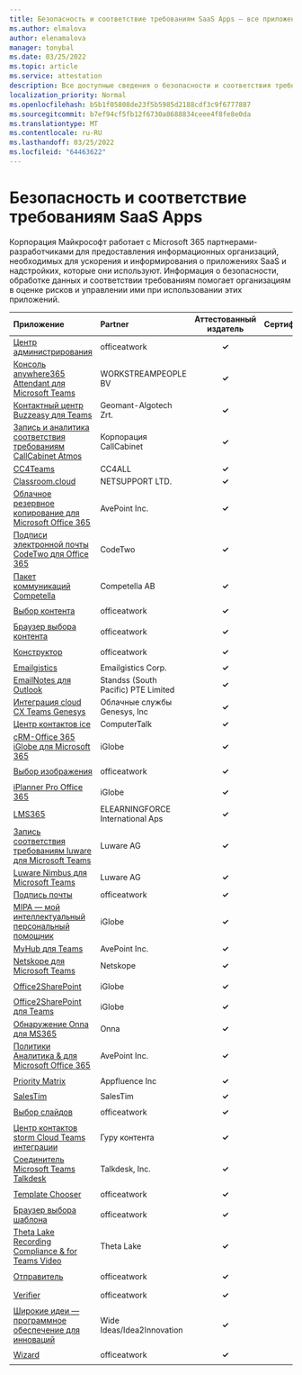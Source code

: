 ```yaml
---
title: Безопасность и соответствие требованиям SaaS Apps — все приложения
ms.author: elmalova
author: elenamalova
manager: tonybal
ms.date: 03/25/2022
ms.topic: article
ms.service: attestation
description: Все доступные сведения о безопасности и соответствия требованиям для всех приложений SaaS.
localization_priority: Normal
ms.openlocfilehash: b5b1f05808de23f5b5985d2188cdf3c9f6777887
ms.sourcegitcommit: b7ef94cf5fb12f6730a8688834ceee4f8fe8e0da
ms.translationtype: MT
ms.contentlocale: ru-RU
ms.lasthandoff: 03/25/2022
ms.locfileid: "64463622"
---
```

# <a name="saas-apps-security-and-compliance"></a>Безопасность и соответствие требованиям SaaS Apps

Корпорация Майкрософт работает с Microsoft 365 партнерами-разработчиками для предоставления информационных организаций, необходимых для ускорения и информирования о приложениях SaaS и надстройких, которые они используют. Информация о безопасности, обработке данных и соответствии требованиям помогает организациям в оценке рисков и управлении ими при использовании этих приложений.

| **Приложение** | **Partner** | **Аттестованный издатель** | **Сертифицировано** |
|:--------|:------------|:----------------------:|:-------------:|
| [Центр администрирования](./officeatwork-admin-center.md) | officeatwork | **✓** | <img alt="Certified application badge" src="../media/certified-badge.png" height="25" width="25" /> |
| [Консоль anywhere365 Attendant для Microsoft Teams](./workstreampeople-bv-anywhere365-attendant-console-for-microsoft-teams.md) | WORKSTREAMPEOPLE BV | **✓** |  |
| [Контактный центр Buzzeasy для Teams](./geomant-algotech-zrt-buzzeasy-contact-center-for-teams.md) | Geomant-Algotech Zrt. | **✓** |  |
| [Запись и аналитика соответствия требованиям CallCabinet Atmos](./callcabinet-corporation-atmos-compliance-recording-and-analytics.md) | Корпорация CallCabinet | **✓** |  |
| [CC4Teams](./cc4all-cc4teams.md) | CC4ALL | **✓** |  |
| [Classroom.cloud](./netsupport-ltd-classroomcloud.md) | NETSUPPORT LTD. | **✓** |  |
| [Облачное резервное копирование для Microsoft Office 365](./avepoint-inc-cloud-backup-for-microsoft-office-365.md) | AvePoint Inc. | **✓** | <img alt="Certified application badge" src="../media/certified-badge.png" height="25" width="25" /> |
| [Подписи электронной почты CodeTwo для Office 365](./codetwo-email-signatures-for-office-365.md) | CodeTwo | **✓** |  |
| [Пакет коммуникаций Competella](./competella-ab-communication-suite.md) | Competella AB | **✓** |  |
| [Выбор контента](./officeatwork-content-chooser.md) | officeatwork | **✓** | <img alt="Certified application badge" src="../media/certified-badge.png" height="25" width="25" /> |
| [Браузер выбора контента](./officeatwork-content-chooser-browser.md) | officeatwork | **✓** | <img alt="Certified application badge" src="../media/certified-badge.png" height="25" width="25" /> |
| [Конструктор](./officeatwork-designer.md) | officeatwork | **✓** | <img alt="Certified application badge" src="../media/certified-badge.png" height="25" width="25" /> |
| [Emailgistics](./emailgistics-corp.md) | Emailgistics Corp. | **✓** |  |
| [EmailNotes для Outlook](./standss-south-pacific-pte-limited-emailnotes-for-outlook.md) | Standss (South Pacific) PTE Limited | **✓** |  |
| [Интеграция cloud CX Teams Genesys](./genesys-cloud-services-inc-cx-teams-integration.md) | Облачные службы Genesys, Inc | **✓** |  |
| [Центр контактов ice](./computertalk-ice-contact-center.md) | ComputerTalk | **✓** |  |
| [cRM-Office 365 iGlobe для Microsoft 365](./iglobe-crm-office-365-for-microsoft.md) | iGlobe | **✓** | <img alt="Certified application badge" src="../media/certified-badge.png" height="25" width="25" /> |
| [Выбор изображения](./officeatwork-image-chooser.md) | officeatwork | **✓** | <img alt="Certified application badge" src="../media/certified-badge.png" height="25" width="25" /> |
| [iPlanner Pro Office 365](./iglobe-iplanner-pro-office-365.md) | iGlobe | **✓** | <img alt="Certified application badge" src="../media/certified-badge.png" height="25" width="25" /> |
| [LMS365](./elearningforce-international-aps-lms365.md) | ELEARNINGFORCE International Aps | **✓** | <img alt="Certified application badge" src="../media/certified-badge.png" height="25" width="25" /> |
| [Запись соответствия требованиям luware для Microsoft Teams](./luware-ag-compliance-recording-for-microsoft-teams.md) | Luware AG | **✓** |  |
| [Luware Nimbus для Microsoft Teams](./luware-ag-nimbus-for-microsoft-teams.md) | Luware AG | **✓** |  |
| [Подпись почты](./officeatwork-mail-signature.md) | officeatwork | **✓** |  |
| [MIPA — мой интеллектуальный персональный помощник](./iglobe-mipa-my-intelligent-personal-assistant.md) | iGlobe | **✓** | <img alt="Certified application badge" src="../media/certified-badge.png" height="25" width="25" /> |
| [MyHub для Teams](./avepoint-inc-myhub-for-teams.md) | AvePoint Inc. | **✓** |  |
| [Netskope для Microsoft Teams](./netskope-for-microsoft-teams.md) | Netskope | **✓** |  |
| [Office2SharePoint](./iglobe-office2sharepoint.md) | iGlobe | **✓** | <img alt="Certified application badge" src="../media/certified-badge.png" height="25" width="25" /> |
| [Office2SharePoint для Teams](./iglobe-office2sharepoint-for-teams.md) | iGlobe | **✓** | <img alt="Certified application badge" src="../media/certified-badge.png" height="25" width="25" /> |
| [Обнаружение Onna для MS365](./onna-discovery-for-ms365.md) | Onna | **✓** |  |
| [Политики Аналитика &amp; для Microsoft Office 365](./avepoint-inc-policiesinsights-for-microsoft-office-365.md) | AvePoint Inc. | **✓** | <img alt="Certified application badge" src="../media/certified-badge.png" height="25" width="25" /> |
| [Priority Matrix](./appfluence-inc-priority-matrix.md) | Appfluence Inc | **✓** | <img alt="Certified application badge" src="../media/certified-badge.png" height="25" width="25" /> |
| [SalesTim](./salestim.md) | SalesTim | **✓** |  |
| [Выбор слайдов](./officeatwork-slide-chooser.md) | officeatwork | **✓** | <img alt="Certified application badge" src="../media/certified-badge.png" height="25" width="25" /> |
| [Центр контактов storm Cloud Teams интеграции](./content-guru-storm-cloud-contact-center-teams-integration.md) | Гуру контента | **✓** |  |
| [Соединитель Microsoft Teams Talkdesk](./talkdesk-inc-microsoft-teams-connector.md) | Talkdesk, Inc. | **✓** |  |
| [Template Chooser](./officeatwork-template-chooser.md) | officeatwork | **✓** | <img alt="Certified application badge" src="../media/certified-badge.png" height="25" width="25" /> |
| [Браузер выбора шаблона](./officeatwork-template-chooser-browser.md) | officeatwork | **✓** | <img alt="Certified application badge" src="../media/certified-badge.png" height="25" width="25" /> |
| [Theta Lake Recording Compliance &amp; for Teams Video](./theta-lake-recordingcompliance-for-teams-video.md) | Theta Lake | **✓** |  |
| [Отправитель](./officeatwork-uploader.md) | officeatwork | **✓** | <img alt="Certified application badge" src="../media/certified-badge.png" height="25" width="25" /> |
| [Verifier](./officeatwork-verifier.md) | officeatwork | **✓** | <img alt="Certified application badge" src="../media/certified-badge.png" height="25" width="25" /> |
| [Широкие идеи — программное обеспечение для инноваций](./wide-ideasidea2innovation-ideas-innovation-software.md) | Wide Ideas/Idea2Innovation | **✓** |  |
| [Wizard](./officeatwork-wizard.md) | officeatwork | **✓** | <img alt="Certified application badge" src="../media/certified-badge.png" height="25" width="25" /> |
